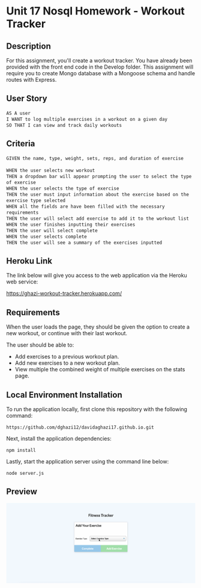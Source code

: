# Unit 17 Nosql Homework - Workout Tracker

## Description

For this assignment, you'll create a workout tracker. You have already been provided with the front end code in the Develop folder. This assignment will require you to create Mongo database with a Mongoose schema and handle routes with Express.

## User Story

    AS A user
    I WANT to log multiple exercises in a workout on a given day
    SO THAT I can view and track daily workouts

## Criteria

    GIVEN the name, type, weight, sets, reps, and duration of exercise

    WHEN the user selects new workout
    THEN a dropdown bar will appear prompting the user to select the type of exercise
    WHEN the user selects the type of exercise
    THEN the user must input information about the exercise based on the exercise type selected
    WHEN all the fields are have been filled with the necessary requirements
    THEN the user will select add exercise to add it to the workout list
    WHEN the user finishes inputting their exercises
    THEN the user will select complete
    WHEN the user selects complete
    THEN the user will see a summary of the exercises inputted

## Heroku Link

The link below will give you access to the web application via the Heroku web service:

https://ghazi-workout-tracker.herokuapp.com/

## Requirements

When the user loads the page, they should be given the option to create a new workout, or continue with their last workout.

The user should be able to:

- Add exercises to a previous workout plan.
- Add new exercises to a new workout plan.
- View multiple the combined weight of multiple exercises on the stats page.

## Local Environment Installation

To run the application locally, first clone this repository with the following command: 

    https://github.com/dghazi12/davidaghazi17.github.io.git

Next, install the application dependencies:

    npm install

Lastly, start the application server using the command line below:

    node server.js

## Preview

![](images/WorkoutTracker.gif)